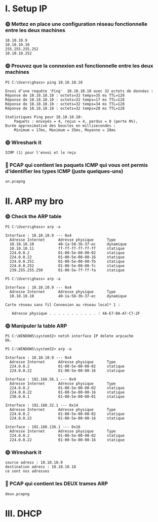 # I. Setup IP

### 🌞 Mettez en place une configuration réseau fonctionnelle entre les deux machines

```
10.10.10.9
10.10.10.10
255.255.255.252
10.10.10.252
```
### 🌞 Prouvez que la connexion est fonctionnelle entre les deux machines

```
PS C:\Users\ghass> ping 10.10.10.10

Envoi d’une requête 'Ping'  10.10.10.10 avec 32 octets de données :
Réponse de 10.10.10.10 : octets=32 temps=35 ms TTL=128
Réponse de 10.10.10.10 : octets=32 temps=17 ms TTL=128
Réponse de 10.10.10.10 : octets=32 temps=34 ms TTL=128
Réponse de 10.10.10.10 : octets=32 temps=28 ms TTL=128

Statistiques Ping pour 10.10.10.10:
    Paquets : envoyés = 4, reçus = 4, perdus = 0 (perte 0%),
Durée approximative des boucles en millisecondes :
    Minimum = 17ms, Maximum = 35ms, Moyenne = 28ms
```

### 🌞 Wireshark it

```
ICMP (1) pour l'envoi et le reçu
```

### 🦈 PCAP qui contient les paquets ICMP qui vous ont permis d'identifier les types ICMP (juste quelques-uns)

```
un.pcapng
```

# II. ARP my bro

### 🌞 Check the ARP table

```
PS C:\Users\ghass> arp -a

Interface : 10.10.10.9 --- 0x4
  Adresse Internet      Adresse physique      Type
  10.10.10.10           40-1a-58-3b-37-ec     dynamique
  10.10.10.11           ff-ff-ff-ff-ff-ff     statique
  224.0.0.2             01-00-5e-00-00-02     statique
  224.0.0.22            01-00-5e-00-00-16     statique
  224.0.0.251           01-00-5e-00-00-fb     statique
  224.0.0.252           01-00-5e-00-00-fc     statique
  239.255.255.250       01-00-5e-7f-ff-fa     statique
```

```
PS C:\Users\ghass> arp -a

Interface : 10.10.10.9 --- 0x4
  Adresse Internet      Adresse physique      Type
  10.10.10.10           40-1a-58-3b-37-ec     dynamique
```

```
Carte réseau sans fil Connexion au réseau local* 1 :

   Adresse physique . . . . . . . . . . . : 4A-E7-DA-A7-C7-2F
```

### 🌞 Manipuler la table ARP

```
PS C:\WINDOWS\system32> netsh interface IP delete arpcache
Ok.
```

```
PS C:\WINDOWS\system32> arp -a

Interface : 10.10.10.9 --- 0x4
  Adresse Internet      Adresse physique      Type
  224.0.0.2             01-00-5e-00-00-02     statique
  224.0.0.22            01-00-5e-00-00-16     statique

Interface : 192.168.56.1 --- 0x9
  Adresse Internet      Adresse physique      Type
  224.0.0.2             01-00-5e-00-00-02     statique
  224.0.0.22            01-00-5e-00-00-16     statique
  230.0.0.1             01-00-5e-00-00-01     statique

Interface : 192.168.32.1 --- 0x14
  Adresse Internet      Adresse physique      Type
  224.0.0.2             01-00-5e-00-00-02     statique
  224.0.0.22            01-00-5e-00-00-16     statique

Interface : 192.168.136.1 --- 0x16
  Adresse Internet      Adresse physique      Type
  224.0.0.2             01-00-5e-00-00-02     statique
  224.0.0.22            01-00-5e-00-00-16     statique
```

### 🌞 Wireshark it

```
source adress : 10.10.10.9
destination adress : 10.10.10.1O
ce sont nos adresses
```

### 🦈 PCAP qui contient les DEUX trames ARP

```
deux.pcapng
```

# III. DHCP

